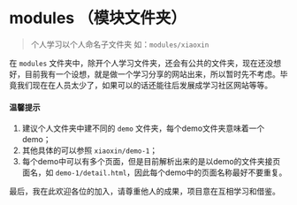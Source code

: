 # modules （模块文件夹）

> 个人学习以个人命名子文件夹 如：`modules/xiaoxin`

在 `modules` 文件夹中，除开个人学习文件夹，还会有公共的文件夹，现在还没想好，目前我有一个设想，就是做一个学习分享的网站出来，所以暂时先不考虑。毕竟我们现在在人员太少了，如果可以的话还能往后发展成学习社区网站等等。

#### 温馨提示
1. 建议个人文件夹中建不同的 `demo` 文件夹，每个demo文件夹意味着一个demo；
2. 其他具体的可以参照 `xiaoxin/demo-1`；
3. 每个demo中可以有多个页面，但是目前解析出来的是以demo的文件夹接页面名，如 `demo-1/detail.html`，因此每个demo中的页面名称最好不要重复。

最后，我在此欢迎各位的加入，请尊重他人的成果，项目意在互相学习和借鉴。


